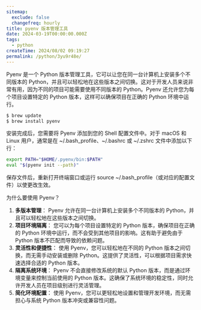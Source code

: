 ```yaml
---
sitemap:
  exclude: false
  changefreq: hourly
title: pyenv 版本管理工具
date: 2024-03-19T00:00:00.000Z
tags:
  - python
createTime: 2024/08/02 09:19:27
permalink: /python/3yu9r48e/
---
```


Pyenv 是一个 Python 版本管理工具，它可以让您在同一台计算机上安装多个不同版本的 Python，并且可以轻松地在这些版本之间切换。这对于开发人员来说非常有用，因为不同的项目可能需要使用不同版本的 Python。Pyenv 还允许您为每个项目设置特定的 Python 版本，这样可以确保项目在正确的 Python 环境中运行。

```sh
$ brew update
$ brew install pyenv
```

安装完成后，您需要将 Pyenv 添加到您的 Shell 配置文件中。对于 macOS 和 Linux 用户，通常是在 ~/.bash_profile、~/.bashrc 或 ~/.zshrc 文件中添加以下行：

```sh
export PATH="$HOME/.pyenv/bin:$PATH"
eval "$(pyenv init --path)"
```

保存文件后，重新打开终端窗口或运行 source ~/.bash_profile（或对应的配置文件）以使更改生效。

为什么要使用 Pyenv？

1. **多版本管理**： Pyenv 允许在同一台计算机上安装多个不同版本的 Python，并且可以轻松地在这些版本之间切换。
2. **项目环境隔离**： 您可以为每个项目设置特定的 Python 版本，确保项目在正确的 Python 环境中运行，而不会受到其他项目的影响。这有助于避免由于 Python 版本不匹配而导致的依赖问题。
3. **灵活性和便捷性**： 使用 Pyenv，您可以轻松地在不同的 Python 版本之间切换，而无需手动安装或删除 Python。这提供了灵活性，可以根据项目需求快速选择合适的 Python 版本。
4. **隔离系统环境**： Pyenv 不会直接修改系统的默认 Python 版本，而是通过环境变量来控制当前使用的 Python 版本。这确保了系统环境的稳定性，同时允许开发人员在项目级别进行灵活管理。
5. **简化环境配置**： 使用 Pyenv，您可以更轻松地设置和管理开发环境，而无需担心与系统 Python 版本冲突或兼容性问题。


